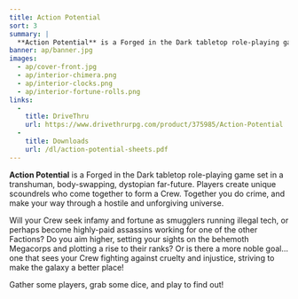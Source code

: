 ```yaml
---
title: Action Potential
sort: 3
summary: |
  **Action Potential** is a Forged in the Dark tabletop role-playing game set in a transhuman, body-swapping, dystopian far-future. Players create unique scoundrels who come together to form a Crew. Together you do crime, and make your way through a hostile and unforgiving universe.
banner: ap/banner.jpg
images:
  - ap/cover-front.jpg
  - ap/interior-chimera.png
  - ap/interior-clocks.png
  - ap/interior-fortune-rolls.png
links:
  -
    title: DriveThru
    url: https://www.drivethrurpg.com/product/375985/Action-Potential
  -
    title: Downloads
    url: /dl/action-potential-sheets.pdf
---
```


**Action Potential** is a Forged in the Dark tabletop role-playing game set in a transhuman, body-swapping, dystopian far-future. Players create unique scoundrels who come together to form a Crew. Together you do crime, and make your way through a hostile and unforgiving universe.

Will your Crew seek infamy and fortune as smugglers running illegal tech, or perhaps become highly-paid assassins working for one of the other Factions? Do you aim higher, setting your sights on the behemoth Megacorps and plotting a rise to their ranks? Or is there a more noble goal... one that sees your Crew fighting against cruelty and injustice, striving to make the galaxy a better place!

Gather some players, grab some dice, and play to find out!

